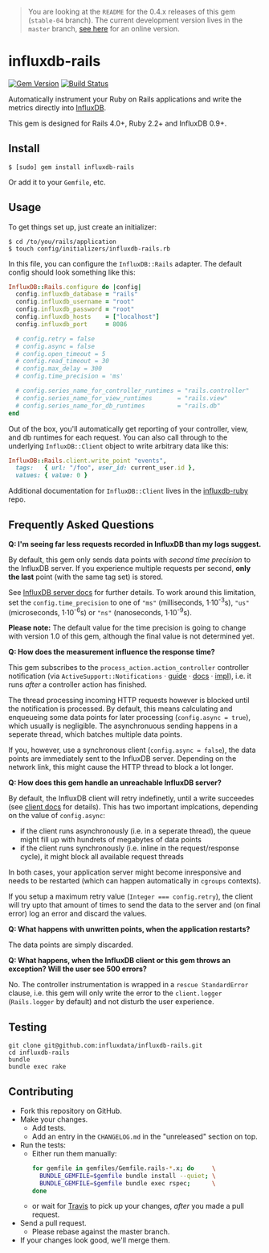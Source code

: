 > You are looking at the `README` for the 0.4.x releases of this gem
> (`stable-04` branch). The current development version lives in the
> `master` branch, [see here](https://github.com/influxdata/influxdb-rails#readme)
> for an online version.

# influxdb-rails

[![Gem Version](https://badge.fury.io/rb/influxdb-rails.svg)](https://badge.fury.io/rb/influxdb-rails)
[![Build Status](https://travis-ci.org/influxdata/influxdb-rails.svg?branch=master)](https://travis-ci.org/influxdata/influxdb-rails)

Automatically instrument your Ruby on Rails applications and write the
metrics directly into [InfluxDB](https://www.influxdata.com/time-series-platform/influxdb/).

This gem is designed for Rails 4.0+, Ruby 2.2+ and InfluxDB 0.9+.

## Install

```
$ [sudo] gem install influxdb-rails
```

Or add it to your `Gemfile`, etc.

## Usage

To get things set up, just create an initializer:

```
$ cd /to/you/rails/application
$ touch config/initializers/influxdb-rails.rb
```

In this file, you can configure the `InfluxDB::Rails` adapter. The default
config should look something like this:

``` ruby
InfluxDB::Rails.configure do |config|
  config.influxdb_database = "rails"
  config.influxdb_username = "root"
  config.influxdb_password = "root"
  config.influxdb_hosts    = ["localhost"]
  config.influxdb_port     = 8086

  # config.retry = false
  # config.async = false
  # config.open_timeout = 5
  # config.read_timeout = 30
  # config.max_delay = 300
  # config.time_precision = 'ms'

  # config.series_name_for_controller_runtimes = "rails.controller"
  # config.series_name_for_view_runtimes       = "rails.view"
  # config.series_name_for_db_runtimes         = "rails.db"
end
```

Out of the box, you'll automatically get reporting of your controller,
view, and db runtimes for each request. You can also call through to the
underlying `InfluxDB::Client` object to write arbitrary data like this:

``` ruby
InfluxDB::Rails.client.write_point "events",
  tags:   { url: "/foo", user_id: current_user.id },
  values: { value: 0 }
```

Additional documentation for `InfluxDB::Client` lives in the
[influxdb-ruby](http://github.com/influxdata/influxdb-ruby) repo.

## Frequently Asked Questions


**Q: I'm seeing far less requests recorded in InfluxDB than my logs suggest.**

By default, this gem only sends data points with *second time precision*
to the InfluxDB server. If you experience multiple requests per second,
**only the last** point (with the same tag set) is stored.

See [InfluxDB server docs][duplicate-points] for further details.
To work around this limitation, set the `config.time_precision` to one
of `"ms"` (milliseconds, 1·10<sup>-3</sup>s), `"us"` (microseconds,
1·10<sup>-6</sup>s) or `"ns"` (nanoseconds, 1·10<sup>-9</sup>s).

**Please note:** The default value for the time precision is going to
change with version 1.0 of this gem, although the final value is not
determined yet.

[duplicate-points]: https://docs.influxdata.com/influxdb/v1.4/troubleshooting/frequently-asked-questions/#how-does-influxdb-handle-duplicate-points


**Q: How does the measurement influence the response time?**

This gem subscribes to the `process_action.action_controller` controller
notification (via `ActiveSupport::Notifications` · [guide][arn-guide] ·
[docs][arn-docs] · [impl][arn-impl]), i.e. it runs *after* a controller
action has finished.

The thread processing incoming HTTP requests however is blocked until
the notification is processed. By default, this means calculating and
enqueueing some data points for later processing (`config.async = true`),
which usually is negligible. The asynchronuous sending happens in a seperate
thread, which batches multiple data points.

If you, however, use a synchronous client (`config.async = false`), the
data points are immediately sent to the InfluxDB server. Depending on
the network link, this might cause the HTTP thread to block a lot longer.

[arn-guide]: http://guides.rubyonrails.org/v5.1/active_support_instrumentation.html#process-action-action-controller
[arn-docs]: http://api.rubyonrails.org/v5.1/classes/ActiveSupport/Notifications.html
[arn-impl]: https://github.com/rails/rails/blob/5-1-stable/actionpack/lib/action_controller/metal/instrumentation.rb#L30-L38


**Q: How does this gem handle an unreachable InfluxDB server?**

By default, the InfluxDB client will retry indefinetly, until a write
succeedes (see [client docs][] for details). This has two important
implcations, depending on the value of `config.async`:

- if the client runs asynchronously (i.e. in a seperate thread), the queue
  might fill up with hundrets of megabytes of data points
- if the client runs synchronously (i.e. inline in the request/response
  cycle), it might block all available request threads

In both cases, your application server might become inresponsive and needs
to be restarted (which can happen automatically in `cgroups` contexts).

If you setup a maximum retry value (`Integer === config.retry`), the
client will try upto that amount of times to send the data to the server
and (on final error) log an error and discard the values.

[client docs]: https://github.com/influxdata/influxdb-ruby#retry


**Q: What happens with unwritten points, when the application restarts?**

The data points are simply discarded.


**Q: What happens, when the InfluxDB client or this gem throws an exception? Will the user see 500 errors?**

No. The controller instrumentation is wrapped in a `rescue StandardError`
clause, i.e. this gem will only write the error to the `client.logger`
(`Rails.logger` by default) and not disturb the user experience.


## Testing

```
git clone git@github.com:influxdata/influxdb-rails.git
cd influxdb-rails
bundle
bundle exec rake
```

## Contributing

- Fork this repository on GitHub.
- Make your changes.
  - Add tests.
  - Add an entry in the `CHANGELOG.md` in the "unreleased" section on top.
- Run the tests:
  - Either run them manually:
    ```sh
    for gemfile in gemfiles/Gemfile.rails-*.x; do     \
      BUNDLE_GEMFILE=$gemfile bundle install --quiet; \
      BUNDLE_GEMFILE=$gemfile bundle exec rspec;      \
    done
    ```
  - or wait for [Travis][travis-pr] to pick up your changes, *after*
    you made a pull request.
- Send a pull request.
  - Please rebase against the master branch.
- If your changes look good, we'll merge them.

[travis-pr]: https://travis-ci.org/influxdata/influxdb-rails/pull_requests
